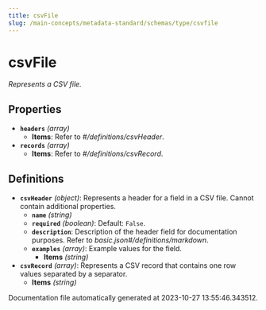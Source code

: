 ```yaml
---
title: csvFile
slug: /main-concepts/metadata-standard/schemas/type/csvfile
---
```


# csvFile

*Represents a CSV file.*

## Properties

- **`headers`** *(array)*
  - **Items**: Refer to *#/definitions/csvHeader*.
- **`records`** *(array)*
  - **Items**: Refer to *#/definitions/csvRecord*.
## Definitions

- **`csvHeader`** *(object)*: Represents a header for a field in a CSV file. Cannot contain additional properties.
  - **`name`** *(string)*
  - **`required`** *(boolean)*: Default: `False`.
  - **`description`**: Description of the header field for documentation purposes. Refer to *basic.json#/definitions/markdown*.
  - **`examples`** *(array)*: Example values for the field.
    - **Items** *(string)*
- **`csvRecord`** *(array)*: Represents a CSV record that contains one row values separated by a separator.
  - **Items** *(string)*


Documentation file automatically generated at 2023-10-27 13:55:46.343512.
